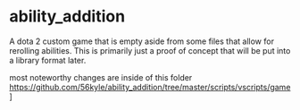 # ability_addition

A dota 2 custom game that is empty aside from some files that allow for rerolling abilities. This is primarily just a proof of concept that will be put into a library format later.


most noteworthy changes are inside of this folder https://github.com/56kyle/ability_addition/tree/master/scripts/vscripts/game]
